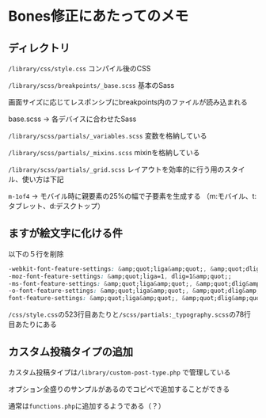 # Bones修正にあたってのメモ

## ディレクトリ

`/library/css/style.css` コンパイル後のCSS

`/library/scss/breakpoints/_base.scss` 基本のSass

画面サイズに応じてレスポンシブにbreakpoints内のファイルが読み込まれる

base.scss → 各デバイスに合わせたSass

`/library/scss/partials/_variables.scss` 変数を格納している

`/library/scss/partials/_mixins.scss` mixinを格納している

`/library/scss/partials/_grid.scss` レイアウトを効率的に行う用のスタイル、使い方は下記

`m-1of4` → モバイル時に親要素の25%の幅で子要素を生成する （m:モバイル、t:タブレット、d:デスクトップ）

## ますが絵文字に化ける件

以下の５行を削除

```css
-webkit-font-feature-settings: &amp;quot;liga&amp;quot;, &amp;quot;dlig&amp;quot;;
-moz-font-feature-settings: &amp;quot;liga=1, dlig=1&amp;quot;;
-ms-font-feature-settings: &amp;quot;liga&amp;quot;, &amp;quot;dlig&amp;quot;;
-o-font-feature-settings: &amp;quot;liga&amp;quot;, &amp;quot;dlig&amp;quot;;
font-feature-settings: &amp;quot;liga&amp;quot;, &amp;quot;dlig&amp;quot;;
```

`/css/style.css`の523行目あたりと`/scss/partials:_typography.scss`の78行目あたりにある

## カスタム投稿タイプの追加

カスタム投稿タイプは`/library/custom-post-type.php` で管理している

オプション全盛りのサンプルがあるのでコピペで追加することができる

通常は`functions.php`に追加するようである（？）
